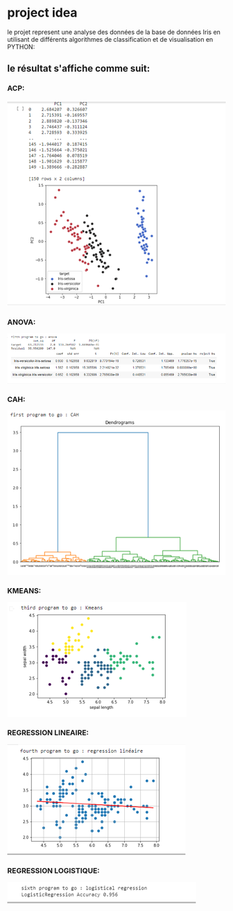 # project idea
le projet represent une analyse des données de la base de données Iris en utilisant de différents algorithmes de classification et de visualisation en PYTHON:
<h2>le résultat s'affiche comme suit: </h2>

<h3>ACP: </h3>

<img src="screens/ACP.PNG">

<h3>ANOVA: </h3>

<img src="screens/Anova.PNG">

<h3>CAH: </h3>

<img src="screens/CAH.PNG">

<h3>KMEANS: </h3>

<img src="screens/K-MEANS.PNG">

<h3>REGRESSION LINEAIRE: </h3>

<img src="screens/reg_lin.PNG">

<h3>REGRESSION LOGISTIQUE: </h3>

<img src="screens/reg_logistique.PNG">


